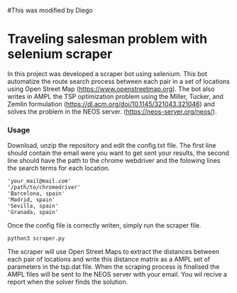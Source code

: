 #This was modified by Diego

# Traveling salesman problem with selenium scraper

In this project was developed a scraper bot using selenium. This bot automatize the route search process between each pair in a set of locations using Open Street Map (https://www.openstreetmap.org). The bot also writes in AMPL the TSP optimization problem using the Miller, Tucker, and Zemlin formulation (https://dl.acm.org/doi/10.1145/321043.321046) and solves the problem in the NEOS server. (https://neos-server.org/neos/).

### Usage


Download, unzip the repository and edit the config.txt file. The first line should contain the email were you want to get sent your results, the second line should have the path to the chrome webdriver and the folowing lines the search terms for each location.

```
'your_mail@mail.com'
'/path/to/chromedriver'
'Barcelona, spain'
'Madrid, spain'
'Sevilla, spain'
'Granada, spain'

```

Once the config file is correctly writen, simply run the scraper file.

```{python}
python3 scraper.py
```

The scraper will use Open Street Maps to extract the distances between each pair of locations and write this distance matrix as a AMPL set of parameters in the tsp.dat file. When the scraping process is finalised the AMPL files will be sent to the NEOS server with your email. You wil recive a report when the solver finds the solution.

